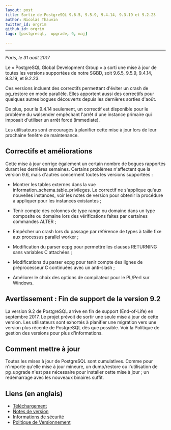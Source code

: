 ```yaml
---
layout: post
title: Sortie de PostgreSQL 9.6.5, 9.5.9, 9.4.14, 9.3.19 et 9.2.23
author: Nicolas Thauvin
twitter_id: orgrim
github_id: orgrim
tags: [postgresql,  upgrade, 9, maj]

---
```


---
*Paris, le 31 août 2017*


Le « PostgreSQL Global Development Group » a sorti une mise à jour
de toutes les versions supportées de notre SGBD, soit 9.6.5,
9.5.9, 9.4.14, 9.3.19, et 9.2.23.

Ces versions incluent des correctifs permettant d'éviter un crash
de pg_restore en mode parallèle.  Elles apportent aussi des
correctifs pour quelques autres bogues découverts depuis les
dernières sorties d'août.

<!--MORE-->

De plus, pour la 9.4.14 seulement, un correctif est disponible
pour le problème du walsender empêchant l'arrêt d'une instance
primaire qui imposait d'​utiliser un arrêt forcé (immediate).

Les utilisateurs sont encouragés à planifier cette mise à jour
lors de leur prochaine fenêtre de maintenance.

Correctifs et améliorations
---------------------------

Cette mise à jour corrige également un certain nombre de bogues
rapportés durant les dernières semaines. Certains problèmes
n'affectent que la version 9.6, mais d'autres concernent toutes
les versions supportées :

* Montrer les tables externes dans la vue
  information_schema.table_privileges. Le correctif ne s'applique
  qu'aux nouvelles instances, voir les notes de version pour
  obtenir la procédure à appliquer pour les instances existantes ;

* Tenir compte des colonnes de type range ou domaine dans un type
  composite ou domaine lors des vérifications faites par
  certaines commandes ALTER ;

* Empêcher un crash lors du passage par référence de types à
  taille fixe aux processus parallel worker ;

* Modification du parser ecpg pour permettre les clauses
  RETURNING sans variables C attachées ;

* Modifications du parser ecpg pour tenir compte des lignes de
  préprocesseur C continuées avec un anti-slash ;

* Améliorer le choix des options de compilateur pour le PL/Perl
  sur Windows.


Avertissement : Fin de support  de la version 9.2
-------------------------------------------------

La version 9.2 de PostgreSQL arrive en fin de
support (End-of-Life) en septembre 2017. Le projet prévoit de
sortir une seule mise à jour de cette version. Les utilisateurs
sont exhortés à planifier une migration vers une version plus
récente de PostgreSQL dès que possible. Voir la Politique de
gestion des versions pour plus d'informations.

Comment mettre à jour
---------------------

Toutes les mises à jour de PostgreSQL sont cumulatives. Comme pour
n'importe qu'elle mise à jour mineure, un dump/restore ou
l'utilisation de pg_upgrade n'est pas nécessaire pour installer cette
mise à jour ; un redémarrage avec les nouveaux binaires suffit.

Liens (en anglais)
------------------

* [Téléchargement](https://www.postgresql.org/download)
* [Notes de version](https://www.postgresql.org/docs/current/static/release.html)
* [Informations de sécurité](https://www.postgresql.org/support/security/)
* [Politique de Versionnement](https://www.postgresql.org/support/versioning/)
